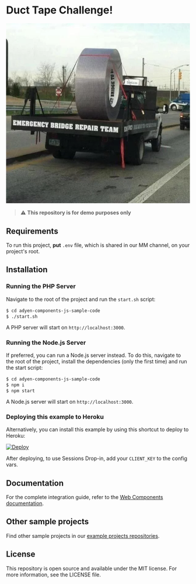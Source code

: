 # Duct Tape Challenge!

![Duct Tape Challenge!](ducttape.png)

> ⚠️ **This repository is for demo purposes only**

## Requirements

To run this project, **put** `.env` file, which is shared in our MM channel, on your project's root. 

## Installation
### Running the PHP Server

Navigate to the root of the project and run the `start.sh` script:

```
$ cd adyen-components-js-sample-code
$ ./start.sh
```

A PHP server will start on `http://localhost:3000`.

### Running the Node.js Server

If preferred, you can run a Node.js server instead.
To do this, navigate to the root of the project, install the dependencies (only the first time) and run the start script:

```
$ cd adyen-components-js-sample-code
$ npm i
$ npm start
```

A Node.js server will start on `http://localhost:3000`.

### Deploying this example to Heroku

Alternatively, you can install this example by using this shortcut to deploy to Heroku:

[![Deploy](https://www.herokucdn.com/deploy/button.svg)](https://heroku.com/deploy?template=https://github.com/Adyen/adyen-components-js-sample-code)

After deploying, to use Sessions Drop-in, add your ```CLIENT_KEY``` to the config vars.

## Documentation

For the complete integration guide, refer to the [Web Components documentation](https://docs.adyen.com/online-payments/web-components).

## Other sample projects

Find other sample projects in our [example projects repositories](https://github.com/adyen-examples).

## License

This repository is open source and available under the MIT license. For more information, see the LICENSE file.
